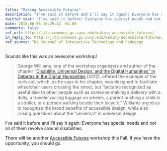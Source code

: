 ```yaml
---
title: "Making Accessible Futures"
description: "I’ve said it before and I’ll say it again: Everyone has special needs and not all of them revolve around disabilities."
twitter_text: "I’ve said it before: Everyone has special needs and not all of them revolve around disabilities."
date: 2015-06-05 10:29:52 -04:00
comments: false
ref_url: http://jitp.commons.gc.cuny.edu/making-accessible-futures/
in_reply_to: http://jitp.commons.gc.cuny.edu/making-accessible-futures/
ref_source: The Journal of Interactive Technology and Pedagogy
---
```


Sounds like this was an awesome workshop!

> George Williams, one of the workshop organizers and author of the chapter “[Disability, Universal Design, and the Digital Humanities” in Debates in the Digital Humanities](http://dhdebates.gc.cuny.edu/debates/text/44) (2012), offered the example of the curb cut, which, as he says in his chapter, was designed to facilitate wheelchair users crossing the street, but “became recognized as useful also to other people such as someone making a delivery with a dolly, a traveler pulling luggage on wheels, a parent pushing a child in a stroller, or a person walking beside their bicycle.” Williams urged us to recognize the broad benefits of accessible design, while also raising questions about the “universal” in universal design.

I’ve said it before and I’ll say it again: Everyone has special needs and not all of them revolve around disabilities.

There will be another [Accessible Futures](http://www.accessiblefuture.org/) workshop this Fall. If you have the opportunity, you should go.